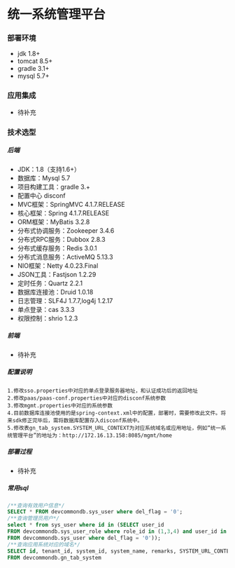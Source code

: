 # 统一系统管理平台
### 部署环境
* jdk 1.8+
* tomcat 8.5+
* gradle 3.1+
* mysql 5.7+

### 应用集成
* 待补充

### 技术选型
##### 后端
* JDK：1.8（支持1.6+）
* 数据库：Mysql 5.7
* 项目构建工具：gradle 3.+
* 配置中心 disconf
* MVC框架：SpringMVC 4.1.7.RELEASE
* 核心框架：Spring 4.1.7.RELEASE
* ORM框架：MyBatis 3.2.8
* 分布式协调服务：Zookeeper 3.4.6
* 分布式RPC服务：Dubbox 2.8.3
* 分布式缓存服务：Redis 3.0.1
* 分布式消息服务：ActiveMQ 5.13.3
* NIO框架：Netty 4.0.23.Final
* JSON工具：Fastjson 1.2.29
* 定时任务：Quartz 2.2.1
* 数据库连接池：Druid 1.0.18
* 日志管理：SLF4J 1.7.7,log4j 1.2.17
* 单点登录：cas 3.3.3
* 权限控制：shrio 1.2.3

##### 前端
* 待补充

##### 配置说明
	1.修改sso.properties中对应的单点登录服务器地址，和认证成功后的返回地址
	2.修改paas/paas-conf.properties中对应的disconf系统参数
	3.修改mgmt.properties中对应的系统参数
	4.目前数据库连接池使用的是spring-context.xml中的配置，部署时，需要修改此文件。将来sdk修正完毕后，需将数据库配置存入disconf系统中。
	5.修改表gn_tab_system.SYSTEM_URL_CONTEXT为对应系统域名或应用地址，例如“统一系统管理平台”的地址为：http://172.16.13.158:8085/mgmt/home

##### 部署过程
* 待补充

##### 常用sql
```sql
/**查询有效用户信息*/
SELECT * FROM devcommondb.sys_user where del_flag = '0';
/**查询管理员用户*/
select * from sys_user where id in (SELECT user_id 
FROM devcommondb.sys_user_role where role_id in (1,3,4) and user_id in (SELECT id
FROM devcommondb.sys_user where del_flag = '0'));
/**查询应用系统对应的域名*/
SELECT id, tenant_id, system_id, system_name, remarks, SYSTEM_URL_CONTEXT, del_flag, create_by, create_date, update_by, update_date 
FROM devcommondb.gn_tab_system
```
